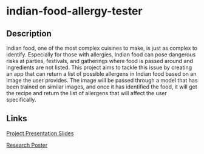 # indian-food-allergy-tester

## Description

Indian food, one of the most complex cuisines to make, is just as complex to identify. Especially for those with allergies, Indian food can pose dangerous risks at parties, festivals, and gatherings where food is passed around and ingredients are not listed. This project aims to tackle this issue by creating an app that can return a list of possible allergens in Indian food based on an image the user provides. The image will be passed through a model that has been trained on similar images, and once it has identified the food, it will get the recipe and return the list of allergens that will affect the user specifically.

## Links
[Project Presentation Slides](https://docs.google.com/presentation/d/1m07FF8l4O7ZW6rb28Q5J-Wk6sCkIjQLZ/edit?usp=sharing&ouid=117551404442061298320&rtpof=true&sd=true)

[Research Poster](https://docs.google.com/presentation/d/1RltUZJc9KMj0EO1v0qhgl_6RmZGRrwws/edit?usp=sharing&ouid=117551404442061298320&rtpof=true&sd=true)
